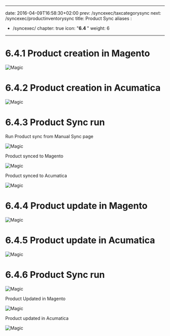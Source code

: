 
---
date: 2016-04-09T16:58:30+02:00
prev: /syncexec/taxcategorysync
next: /syncexec/productinventorysync
title: Product Sync
aliases :
  - /syncexec/
chapter: true
icon: "<b>6.4 </b>"
weight: 6
---

# 6.4.1 Product creation in Magento

![Magic](images/customer-creation.png?classes=shadow)

# 6.4.2 Product creation in Acumatica

![Magic](images/customer-creation-in-acumatica.png?classes=shadow)

# 6.4.3 Product Sync run

Run Product sync from Manual Sync page

![Magic](images/manual-sync.png?classes=shadow)

Product synced to Magento

![Magic](images/customer-synced-magento.png?classes=shadow)

Product synced to Acumatica

![Magic](images/customer-synced-to-acumatica.png?classes=shadow)

# 6.4.4 Product update in Magento

![Magic](images/customer-update-in-magento.png?classes=shadow)

# 6.4.5 Product update in Acumatica

![Magic](images/customer-update-in-acumatica.png?classes=shadow)

# 6.4.6 Product Sync run

![Magic](images/sync-run-2.png?classes=shadow)

Product Updated in Magento

![Magic](images/customer-updated-magento-2.png?classes=shadow)

Product updated in Acumatica

![Magic](images/customer-updated-acumatica-2.png?classes=shadow)

